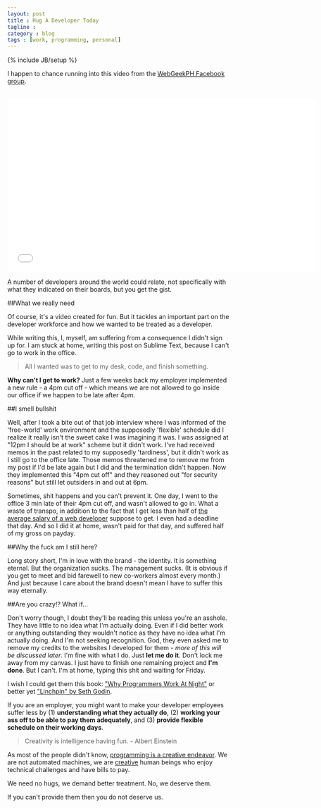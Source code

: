 ```yaml
---
layout: post
title : Hug A Developer Today
tagline : 
category : blog
tags : [work, programming, personal]
---
```

{% include JB/setup %}

I happen to chance running into this video from the [WebGeekPH Facebook group](https://www.facebook.com/groups/webgeekph/).

<br />

<iframe width="700" height="394" src="//www.youtube.com/embed/1lqxORnQARw?rel=0" frameborder="0" allowfullscreen="1"> Hug a developer today </iframe>

A number of developers around the world could relate, not specifically with what they indicated on their boards, but you get the gist.

##What we really need

Of course, it's a video created for fun. But it tackles an important part on the developer workforce and how we wanted to be treated as a developer.

While writing this, I, myself, am suffering from a consequence I didn't sign up for. I am stuck at home, writing this post on Sublime Text, because I can't go to work in the office.

> All I wanted was to get to my desk, code, and finish something.

__Why can't I get to work?__ Just a few weeks back my employer implemented a new rule - a 4pm cut off - which means we are not allowed to go inside our office if we happen to be late after 4pm.

##I smell bullshit

Well, after I took a bite out of that job interview where I was informed of the 'free-world' work environment and the supposedly 'flexible' schedule did I realize it really isn't the sweet cake I was imagining it was. I was assigned at "12pm I should be at work" scheme but it didn't work. I've had received memos in the past related to my supposedly 'tardiness', but it didn't work as I still go to the office late. Those memos threatened me to remove me from my post if I'd be late again but I did and the termination didn't happen. Now they implemented this "4pm cut off" and they reasoned out "for security reasons" but still let outsiders in and out at 6pm.

Sometimes, shit happens and you can't prevent it. One day, I went to the office 3 min late of their 4pm cut off, and wasn't allowed to go in. What a waste of transpo, in addition to the fact that I get less than half of [the average salary of a web developer](http://www.staff.com/blog/wp-content/uploads/2012/02/MyStaff-Infograph_Average-Salaries.jpg) suppose to get. I even had a deadline that day. And so I did it at home, wasn't paid for that day, and suffered half of my gross on payday.

##Why the fuck am I still here?

Long story short, I'm in love with the brand - the identity. It is something eternal. But the organization sucks. The management sucks. (It is obvious if you get to meet and bid farewell to new co-workers almost every month.) And just because I care about the brand doesn't mean I have to suffer this way eternally.

##Are you crazy!? What if...

Don't worry though, I doubt they'll be reading this unless you're an asshole. They have little to no idea what I'm actually doing. Even if I did better work or anything outstanding they wouldn't notice as they have no idea what I'm actually doing. And I'm not seeking recognition. God, they even asked me to remove my credits to the websites I developed for them - *more of this will be discussed later*. I'm fine with what I do. Just __let me do it__. Don't lock me away from my canvas. I just have to finish one remaining project and **I'm done**. But I can't. I'm at home, typing this shit and waiting for Friday.

I wish I could get them this book: ["Why Programmers Work At Night"](https://leanpub.com/nightowls) or better yet ["Linchpin" by Seth Godin](http://amzn.to/18ekKGP).

If you are an employer, you might want to make your developer employees suffer less by (1) **understanding what they actually do**, (2) **working your ass off to be able to pay them adequately**, and (3) **provide flexible schedule on their working days**. 

> Creativity is intelligence having fun. - Albert Einstein

As most of the people didn't know, [programming is a creative endeavor](http://zachholman.com/posts/how-github-works-hours/). We are not automated machines, we are [creative](http://zachholman.com/posts/how-github-works-creativity/) human beings who enjoy technical challenges and have bills to pay.

We need no hugs, we demand better treatment. No, we deserve them. 

If you can't provide them then you do not deserve us.